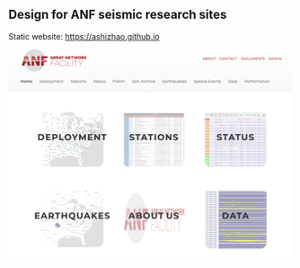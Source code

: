 ## Design for ANF seismic research sites

Static website: https://ashizhao.github.io

![alt text](https://github.com/ashizhao/ashizhao.github.io/blob/master/img/screenshot.png)

